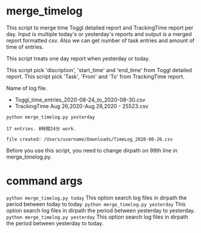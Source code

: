 # merge_timelog
This script to merge time Toggl detailed report and TrackingTime report per day.
Input is multiple today's or yesterday's reports and output is a merged report formatted csv. Also we can get number of task entries and amount of time of entries.

This script treats one day report when yesterday or today.

This script pick 'discription', 'start_time' and 'end_time' from Toggl detailed report.
This script pick 'Task', 'From' and 'To' from TrackingTime report.

Name of log file.
- Toggl_time_entries_2020-08-24_to_2020-08-30.csv
- TrackingTime Aug 26,2020-Aug 26,2020 - 25523.csv

`python merge_timelog.py yesterday`

`17 entries. 8時間24分 work.`

`file created: /Users/username/Downloads/TimeLog_2020-08-26.csv`

Before you use this script, you need to change dirpath on 98th line in merge_timelog.py.

# command args
`python merge_timelog.py today`
This option search log files in dirpath the period between today to today.
`python merge_timelog.py yesterday`
This option search log files in dirpath the period between yesterday to yesterday.
`python merge_timelog.py yesterday`
This option search log files in dirpath the period between yesterday to today.